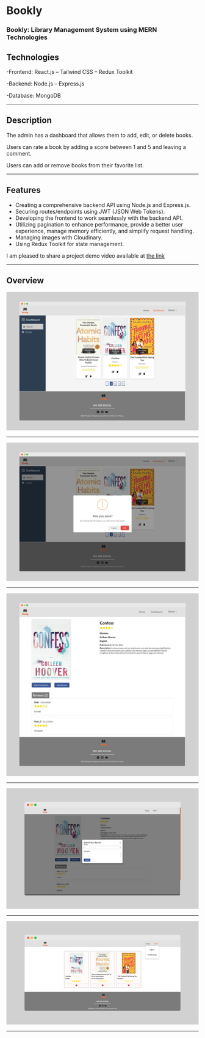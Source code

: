 # Bookly
### Bookly: Library Management System using MERN Technologies

## Technologies
-Frontend: React.js – Tailwind CSS – Redux Toolkit

-Backend: Node.js – Express.js

-Database: MongoDB
***

## Description
The admin has a dashboard that allows them to add, edit, or delete books.

Users can rate a book by adding a score between 1 and 5 and leaving a comment.

Users can add or remove books from their favorite list.
***

## Features
- Creating a comprehensive backend API using Node.js and Express.js.
- Securing routes/endpoints using JWT (JSON Web Tokens).
- Developing the frontend to work seamlessly with the backend API.
- Utilizing pagination to enhance performance, provide a better user experience, manage memory efficiently, and simplify request handling.
- Managing images with Cloudinary.
- Using Redux Toolkit for state management.

I am pleased to share a project demo video available at [the link](https://www.youtube.com/watch?v=H9IEJoS_b64)
***

## Overview
![img](./images/screely-1721970328802.png)
***

![img](./images/screely-1721970374726.png)
***

![img](./images/screely-1721970410640.png)
***

![img](./images/screely-1721972776458.png)
***

![img](./images/screely-1721972793974.png)
***
